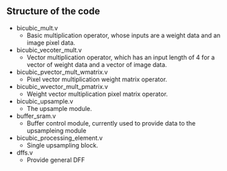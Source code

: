 
## Structure of the code
- bicubic_mult.v
    - Basic multiplication operator, whose inputs are a weight data and an image pixel data.
- bicubic_vecoter_mult.v
    - Vector multiplication operator, which has an input length of 4 for a vector of weight data and a vector of image data.
- bicubic_pvector_mult_wmatrix.v
    - Pixel vector multiplication weight matrix operator.
- bicubic_wvector_mult_pmatrix.v
    - Weight vector multiplication pixel matrix operator.
- bicubic_upsample.v
    - The upsample module.
- buffer_sram.v
    - Buffer control module, currently used to provide data to the upsampleing module
- bicubic_processing_element.v
    - Single upsampling block.
- dffs.v
    - Provide general DFF
